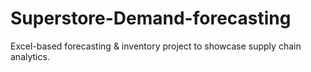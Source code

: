 # Superstore-Demand-forecasting
Excel-based forecasting &amp; inventory project to showcase supply chain analytics.

